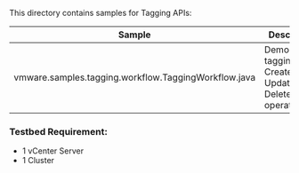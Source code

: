 This directory contains samples for Tagging APIs:

Sample                                               | Description
-----------------------------------------------------|--------------------------------------------------------------
vmware.samples.tagging.workflow.TaggingWorkflow.java | Demonstrates tagging Create, Read, Update, Delete operations

### Testbed Requirement:
   - 1 vCenter Server
   - 1 Cluster